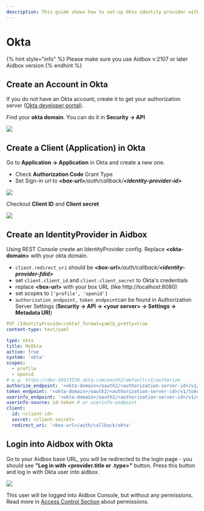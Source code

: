 ```yaml
---
description: This guide shows how to set-up Okta identity provider with Aidbox
---
```


# Okta

{% hint style="info" %}
Please make sure you use Aidbox v:2107 or later Aidbox version
{% endhint %}

## Create an Account in Okta

If you do not have an Okta account, create it to get your authorization server ([Okta developer portal](https://developer.okta.com)).

Find your **okta domain**. You can do it in **Security -> API**

![](<516afbbe-5649-40da-ba46-cc5614c31915.png>)

## Create a Client (Application) in Okta

Go to **Application -> Application** in Okta and create a new one.

* Check **Authorization Code** Grant Type
* Set Sign-in url to _**\<box-url>**/auth/callback/**\<identity-provider-id>**_

![](<093539e0-2f3e-400d-80ed-391d22dda32e.png>)

Checkout **Client ID** and **Client secret**

![](<77a76270-c1c9-4007-951c-9b8247f5054a.png>)

## Create an IdentityProvider in Aidbox

Using REST Console create an IdentityProvider config. Replace **\<okta-domain>** with your okta domain.

* `client.redirect_uri` should be _**\<box-url>**/auth/callback/**\<identity-provider-fdid>**_
* set `client.client_id` and `client.client_secret` to Okta's credentials
* replace **\<box-url>** with your box URL (like http://localhost:8080)
* set scopes to `['profile', 'openid']`
* `authorization_endpoint,` `token_endpoint`can be found in Authorization Server Settings (**Security -> API -> \<your server> -> Settings -> Metadata URI**)

```yaml
PUT /IdentityProvider/okta?_format=yaml&_pretty=true
content-type: text/yaml

type: okta
title: MyOkta
active: true
system: 'okta'
scopes:
  - profile
  - openid
# e.g. https://dev-30323539.okta.com/oauth2/default/v1/authorize
authorize_endpoint: '<okta-domain>/oauth2/<authorization-server-id>/v1/authorize'
token_endpoint: '<okta-domain>/oauth2/<authorization-server-id>/v1/token'
userinfo_endpoint: '<okta-domain>/oauth2/<authorization-server-id>/v1/userinfo'
userinfo-source: id-token # or userinfo-endpoint
client:
  id: <client-id>
  secret: <client-secret>
  redirect_uri: '<box-url>/auth/callback/okta'
```

## Login into Aidbox with Okta

Go to your Aidbox base URL, you will be redirected to the login page - you should see **"Log in with \<provider.title or .type>"** button. Press this button and log in with Okta user into aidbox.

![](<14fcd369-0ddd-417b-bc92-6ac436a06c50.png>)

This user will be logged into Aidbox Console, but without any permissions. Read more in [Access Control Section](../security/README.md) about permissions.
